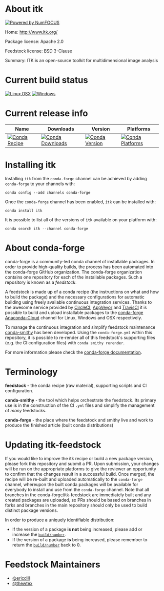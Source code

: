 About itk
=========

[![Powered by NumFOCUS](https://img.shields.io/badge/powered%20by-NumFOCUS-orange.svg?style=flat&colorA=E1523D&colorB=007D8A)](http://numfocus.org)

Home: http://www.itk.org/

Package license: Apache 2.0

Feedstock license: BSD 3-Clause

Summary: ITK is an open-source toolkit for multidimensional image analysis



Current build status
====================

[![Linux,OSX](https://img.shields.io/circleci/project/github/conda-forge/itk-feedstock/master.svg?label=Linux,OSX)](https://circleci.com/gh/conda-forge/itk-feedstock)
[![Windows](https://img.shields.io/appveyor/ci/conda-forge/itk-feedstock/master.svg?label=Windows)](https://ci.appveyor.com/project/conda-forge/itk-feedstock/branch/master)

Current release info
====================

| Name | Downloads | Version | Platforms |
| --- | --- | --- | --- |
| [![Conda Recipe](https://img.shields.io/badge/recipe-itk-green.svg)](https://anaconda.org/conda-forge/itk) | [![Conda Downloads](https://img.shields.io/conda/dn/conda-forge/itk.svg)](https://anaconda.org/conda-forge/itk) | [![Conda Version](https://img.shields.io/conda/vn/conda-forge/itk.svg)](https://anaconda.org/conda-forge/itk) | [![Conda Platforms](https://img.shields.io/conda/pn/conda-forge/itk.svg)](https://anaconda.org/conda-forge/itk) |

Installing itk
==============

Installing `itk` from the `conda-forge` channel can be achieved by adding `conda-forge` to your channels with:

```
conda config --add channels conda-forge
```

Once the `conda-forge` channel has been enabled, `itk` can be installed with:

```
conda install itk
```

It is possible to list all of the versions of `itk` available on your platform with:

```
conda search itk --channel conda-forge
```


About conda-forge
=================

conda-forge is a community-led conda channel of installable packages.
In order to provide high-quality builds, the process has been automated into the
conda-forge GitHub organization. The conda-forge organization contains one repository
for each of the installable packages. Such a repository is known as a *feedstock*.

A feedstock is made up of a conda recipe (the instructions on what and how to build
the package) and the necessary configurations for automatic building using freely
available continuous integration services. Thanks to the awesome service provided by
[CircleCI](https://circleci.com/), [AppVeyor](https://www.appveyor.com/)
and [TravisCI](https://travis-ci.org/) it is possible to build and upload installable
packages to the [conda-forge](https://anaconda.org/conda-forge)
[Anaconda-Cloud](https://anaconda.org/) channel for Linux, Windows and OSX respectively.

To manage the continuous integration and simplify feedstock maintenance
[conda-smithy](https://github.com/conda-forge/conda-smithy) has been developed.
Using the ``conda-forge.yml`` within this repository, it is possible to re-render all of
this feedstock's supporting files (e.g. the CI configuration files) with ``conda smithy rerender``.

For more information please check the [conda-forge documentation](https://conda-forge.org/docs/).

Terminology
===========

**feedstock** - the conda recipe (raw material), supporting scripts and CI configuration.

**conda-smithy** - the tool which helps orchestrate the feedstock.
                   Its primary use is in the construction of the CI ``.yml`` files
                   and simplify the management of *many* feedstocks.

**conda-forge** - the place where the feedstock and smithy live and work to
                  produce the finished article (built conda distributions)


Updating itk-feedstock
======================

If you would like to improve the itk recipe or build a new
package version, please fork this repository and submit a PR. Upon submission,
your changes will be run on the appropriate platforms to give the reviewer an
opportunity to confirm that the changes result in a successful build. Once
merged, the recipe will be re-built and uploaded automatically to the
`conda-forge` channel, whereupon the built conda packages will be available for
everybody to install and use from the `conda-forge` channel.
Note that all branches in the conda-forge/itk-feedstock are
immediately built and any created packages are uploaded, so PRs should be based
on branches in forks and branches in the main repository should only be used to
build distinct package versions.

In order to produce a uniquely identifiable distribution:
 * If the version of a package **is not** being increased, please add or increase
   the [``build/number``](https://conda.io/docs/user-guide/tasks/build-packages/define-metadata.html#build-number-and-string).
 * If the version of a package **is** being increased, please remember to return
   the [``build/number``](https://conda.io/docs/user-guide/tasks/build-packages/define-metadata.html#build-number-and-string)
   back to 0.

Feedstock Maintainers
=====================

* [@ericdill](https://github.com/ericdill/)
* [@thewtex](https://github.com/thewtex/)

